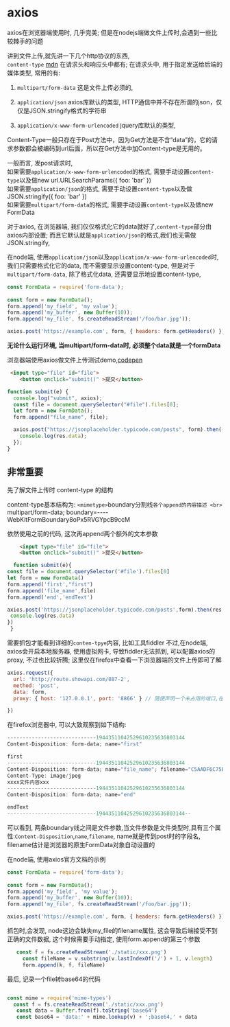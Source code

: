 # axios

axios在浏览器端使用时, 几乎完美; 但是在nodejs端做文件上传时,会遇到一些比较棘手的问题


讲到文件上传,就先讲一下几个http协议的东西, 
<br>
`content-type`  [mdn](https://developer.mozilla.org/zh-CN/docs/Web/HTTP/Headers/Content-Type) 在请求头和响应头中都有; 在请求头中, 用于指定发送给后端的媒体类型, 
常用的有:
1.  `multipart/form-data` 
  这是文件上传必须的,

2. `application/json`
axios库默认的类型, HTTP通信中并不存在所谓的json，仅仅是JSON.stringify格式的字符串

3. `application/x-www-form-urlencoded`
jquery库默认的类型, 


Content-Type一般只存在于Post方法中，因为Get方法是不含“data”的，它的请求参数都会被编码到url后面，所以在Get方法中加Content-type是无用的。

一般而言, 发post请求时, 
<br>
如果需要`application/x-www-form-urlencoded`的格式, 需要手动设置`content-type`以及做new url.URLSearchParams({ foo: 'bar' })
<br>
如果需要`application/json`的格式, 需要手动设置`content-type`以及做JSON.stringify({ foo: 'bar' })
<br>
如果需要`multipart/form-data`的格式, 需要手动设置`content-type`以及做new FormData

对于axios, 在浏览器端, 我们仅仅格式化它的data就好了,`content-type`部分由axios内部设置;
而且它默认就是`application/json`的格式,我们也无需做JSON.stringify,
  
在node端, 使用`application/json`以及`application/x-www-form-urlencoded`时, 我们只需要格式化它的data, 而不需要显示设置content-type, 但是对于`multipart/form-data`, 除了格式化data, 还需要显示地设置content-type,
```js
const FormData = require('form-data');
 
const form = new FormData();
form.append('my_field', 'my value');
form.append('my_buffer', new Buffer(10));
form.append('my_file', fs.createReadStream('/foo/bar.jpg'));

axios.post('https://example.com', form, { headers: form.getHeaders() })
```

**无论什么运行环境, 当multipart/form-data时, 必须整个data就是一个formData**

浏览器端使用axios做文件上传测试demo,[codepen](https://codepen.io/valar123/pen/rNxRwKd)

```html
 <input type="file" id="file">
    <button onclick="submit()" >提交</button>
```

```js
function submit(e) {
  console.log("submit", axios);
  const file = document.querySelector("#file").files[0];
  let form = new FormData();
  form.append("file_name", file);

  axios.post("https://jsonplaceholder.typicode.com/posts", form).then((res) => {
    console.log(res.data);
  });
}
```


## 非常重要
先了解文件上传时  content-type  的结构

 content-type基本结构为: `<mimetype>`boundary分割线`各个append的内容描述
 <br>
 `multipart/form-data; boundary=----WebKitFormBoundary8oPx5RVGYpcB9ccM
 <br>

依然使用之前的代码, 这次再append两个额外的文本参数
```html
    <input type="file" id="file">
    <button onclick="submit()" >提交</button>
```
 ```js
   function submit(e){
const file = document.querySelector('#file').files[0]
let form = new FormData()
form.append('first',"first")
form.append('file_name',file)
form.append('end','endText')

axios.post('https://jsonplaceholder.typicode.com/posts',form).then(res =>{
  console.log(res.data)
})
  }
 ```

需要抓包才能看到详细的`conten-tpye`内容, 比如工具fiddler
不过,在node端, axios会开启本地服务器, 使用虚拟网卡, 导致fiddler无法抓到, 可以配置axios的proxy, 不过也比较折腾; 这里仅在firefox中查看一下浏览器端的文件上传即可了解

```js
axios.request({
  url: 'http://route.showapi.com/887-2',
  method: 'post',
  data: form,
  proxy: { host: '127.0.0.1', port: '8866' } // 随便声明一个未占用的端口,在fiddler中填上此port即可

})
```

在firefox浏览器中, 可以大致观察到如下结构:
```js
-----------------------------19443511042529610235636803144
Content-Disposition: form-data; name="first"

first
-----------------------------19443511042529610235636803144
Content-Disposition: form-data; name="file_name"; filename="C5AADF6C75B050C43ADA5BF92C37A92A.jpg"
Content-Type: image/jpeg
xxxx文件内容xxx
-----------------------------19443511042529610235636803144
Content-Disposition: form-data; name="end"

endText
-----------------------------19443511042529610235636803144--


```
 
 可以看到, 两条boundary线之间是文件参数,当文件参数是文件类型时,具有三个属性:`Content-Disposition`,`name`,`filename`, 
 name就是传到post时的字段名, filename估计是浏览器的原生FormData对象自动设置的

在node端, 使用axios官方文档的示例
```js
const FormData = require('form-data');
 
const form = new FormData();
form.append('my_field', 'my value');
form.append('my_buffer', new Buffer(10));
form.append('my_file', fs.createReadStream('/foo/bar.jpg'));

axios.post('https://example.com', form, { headers: form.getHeaders() })
```
抓包时,会发现, node这边会缺失my_file的filename属性, 这会导致后端接受不到正确的文件数据,
 这个时候需要手动指定, 使用form.append的第三个参数
 
 ```js
    const f = fs.createReadStream('./static/xxx.png')
      const fileName = v.substring(v.lastIndexOf('/') + 1, v.length)
      form.append(k, f, fileName)
 ```

 最后, 记录一个file转base64的代码
 ```js

 const mime = require('mime-types') 
   const f = fs.createReadStream('./static/xxx.png')
    const data = Buffer.from(f).toString('base64')
    const base64 = 'data:' + mime.lookup(v) + ';base64,' + data
 ```





